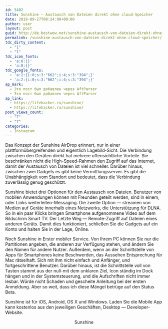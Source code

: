 ```yaml
---
id: 5402
title: Sunshine — Austausch von Dateien direkt ohne cloud-Speicher
date: 2019-09-27T08:24:08+00:00
author: user
layout: post
guid: http://de.bestwow.net/sunshine-austausch-von-dateien-direkt-ohne-cloud-speicher/
permalink: /sunshine-austausch-von-dateien-direkt-ohne-cloud-speicher/
tdc_dirty_content:
  - "1"
  - "1"
tdc_icon_fonts:
  - 'a:0:{}'
  - 'a:0:{}'
tdc_google_fonts:
  - 'a:2:{i:0;s:3:"662";i:4;s:3:"394";}'
  - 'a:2:{i:0;s:3:"662";i:4;s:3:"394";}'
ap_mark:
  - Это пост был добавлен через AftParser
  - Это пост был добавлен через AftParser
ap_link:
  - https://lifehacker.ru/sunshine/
  - https://lifehacker.ru/sunshine/
post_views_count:
  - "7"
  - "7"
categories:
  - Instagram
---
```

Das Konzept der Sunshine AirDrop erinnert, nur in einer plattformübergreifenden und eigentlich Lagebild-Sicht. Die Verbindung zwischen den Geräten direkt hat mehrere offensichtliche Vorteile. Sie beschränken nicht die High-Speed-Rahmen den Zugriff auf das Internet, damit der Austausch von Dateien ist viel schneller. Darüber hinaus, zwischen zwei Gadgets es gibt keine Vermittlungsserver. Es gibt die Unabhängigkeit vom Standort und bedeutet, dass die Verbindung zuverlässig genug geschützt.

Sunshine bietet drei Optionen für den Austausch von Dateien. Benutzer von mobilen Anwendungen können mit Freunden geteilt werden, sind in einem, oder Links weiterleiten-Messaging. Die zweite Option — streamen von Medien auf Geräte innerhalb eines Netzwerks, die Unterstützung für DLNA. So in ein paar Klicks bringen Smartphone aufgenommene Video auf dem Bildschirm Smart TV. Der Letzte Weg — Remote-Zugriff auf Dateien eines anderen Geräts. Damit dies funktioniert, schließen Sie die Gadgets auf ein Konto und halten Sie in der Lage, Online.

Noch Sunshine in Erster mobiler Service. Von Ihrem PC können Sie nur die Partitionen angeben, die anderen zur Verfügung stehen, und ändern Sie den Namen für andere Nutzer. Außerdem, wenn an der Schnittstelle von Apps für Smartphones keine Beschwerden, das Aussehen Entsprechung für Mac rätselhaft. Sich mit ihm nicht einfach und Anfänger, und fortgeschrittene Benutzer. Darüber hinaus, ist die Schnittstelle voll von Tasten stammt aus der null-mit dem unklaren Ziel, Icon ständig im Dock hängen und in der Systemsteuerung, und die Aufschriften nicht immer lesbar. Würde nicht Schaden und gescheite Anleitung bei der ersten Anmeldung. Aber so weit, dass ich diese Mängel betrüge auf den Status Beta.

Sunshine ist für iOS, Android, OS X und Windows. Laden Sie die Mobile App kann kostenlos aus den jeweiligen Geschäften, Desktop — Developer-Website.

<p style="text-align: center">
  <span>Sunshine</span>
</p>